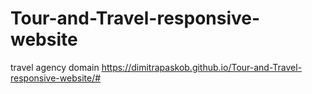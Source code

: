 # Tour-and-Travel-responsive-website
travel agency
domain https://dimitrapaskob.github.io/Tour-and-Travel-responsive-website/#
